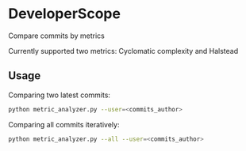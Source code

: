 # DeveloperScope


Compare commits by metrics

Currently supported two metrics: Cyclomatic complexity and Halstead

## Usage

Comparing two latest commits:

```bash
python metric_analyzer.py --user=<commits_author>
```

Comparing all commits iteratively:

```bash
python metric_analyzer.py --all --user=<commits_author>
```

